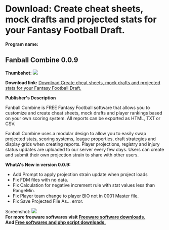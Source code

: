 # Download: Create cheat sheets, mock drafts and projected stats for your Fantasy Football Draft.

**Program name:**

## Fanball Combine 0.0.9

  
**Thumbshot:** ![](http://www.freewarefiles.com/screenshot/fanballcmbn_md.gif)   
  
**Download link:** [Download Create cheat sheets, mock drafts and projected stats for your Fantasy Football Draft.](http://freesoftwares.boysofts.com/Fanball-Combine_program_77096.html)  
  


**Publisher's Description**  
  


Fanball Combine is FREE Fantasy Football software that allows you to customize and create cheat sheets, mock drafts and player rankings based on your own scoring system. All reports can be exported as HTML, TXT or CSV. 

Fanball Combine uses a modular design to allow you to easily swap projected stats, scoring systems, league properties, draft strategies and display grids when creating reports. Player projections, registry and injury status updates are uploaded to our server every few days. Users can create and submit their own projection strain to share with other users.

**WhatA's New in version 0.0.9:**

  * Add Prompt to apply projection strain update when project loads
  * Fix FDM files with no data.
  * Fix Calculation for negative increment rule with stat values less than RangeMin.
  * Fix Player team change to player BIO not in 0001 Master file.
  * Fix Save Projected File As... error.

  
  
Screenshot: ![](http://www.freewarefiles.com/screenshot/fanballcmbn.gif)   
**For more freeware softwares visit [Freeware software downloads.](http://freesoftwares.boysofts.com/)**   
**And [Free softwares and php script downloads.](http://www.boysofts.com/)**
